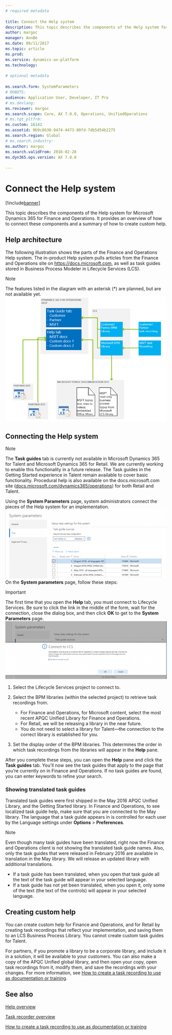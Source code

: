 ```yaml
---
# required metadata

title: Connect the Help system
description: This topic describes the components of the Help system for Microsoft Dynamics 365 for Finance and Operations, and provides an overview of how to connect them and a summary of how to create custom help. 
author: margoc
manager: AnnBe
ms.date: 09/11/2017
ms.topic: article
ms.prod: 
ms.service: dynamics-ax-platform
ms.technology: 

# optional metadata

ms.search.form: SystemParameters
# ROBOTS: 
audience: Application User, Developer, IT Pro
# ms.devlang: 
ms.reviewer: margoc
ms.search.scope: Core, AX 7.0.0, Operations, UnifiedOperations
# ms.tgt_pltfrm: 
ms.custom: 16141
ms.assetid: 0b9c8630-9474-4473-80fd-7db5d54b2275
ms.search.region: Global
# ms.search.industry: 
ms.author: margoc
ms.search.validFrom: 2016-02-28
ms.dyn365.ops.version: AX 7.0.0

---
```


# Connect the Help system

[!include[banner](../includes/banner.md)]


This topic describes the components of the Help system for Microsoft Dynamics 365 for Finance and Operations. It provides an overview of how to connect these components and a summary of how to create custom help. 

## Help architecture
The following illustration shows the parts of the Finance and Operations Help system. The in-product Help system pulls articles from the Finance and Operations site on https://docs.microsoft.com, as well as task guides stored in Business Process Modeler in Lifecycle Services (LCS). 
> [!NOTE]
> The features listed in the diagram with an asterisk (\*) are planned, but are not available yet. [![Help architecture](./media/help-architecture.png)](./media/help-architecture.png)


## Connecting the Help system
> [!NOTE]
> The **Task guides** tab is currently not available in Microsoft Dynamics 365 for Talent and Microsoft Dynamics 365 for Retail. We are currently working to enable this functionality in a future release. The Task guides in the Getting Started experience in Talent remain available to cover basic functionality. Procedural help is also available on the docs.microsoft.com site ([docs.microsoft.com/dynamics365/operations](../index.md)) for both Retail and Talent.
 

Using the **System Parameters** page, system administrators connect the pieces of the Help system for an implementation. [![System Parameters form with Help settings](./media/system-parameters_ops-1024x437.png)](./media/system-parameters_ops.png) On the **System parameters** page, follow these steps:

> [!IMPORTANT]
> The first time that you open the **Help** tab, you must connect to Lifecycle Services. Be sure to click the link in the middle of the form, wait for the connection, close the dialog box, and then click **OK** to get to the **System Parameters** page.[![Connect to LCS](./media/connect-to-lcs-crop-1024x365.png "Connect to LCS")](./media/connect-to-lcs-crop.png)

1.  Select the Lifecycle Services project to connect to.
2.  Select the BPM libraries (within the selected project) to retrieve task recordings from.
    - For Finance and Operations, for Microsoft content, select the most recent APQC Unified Library for Finance and Operations. 
    - For Retail, we will be releasing a library in the near future. 
    - You do not need to select a library for Talent—the connection to the correct library is established for you. 

3.  Set the display order of the BPM libraries. This determines the order in which task recordings from the libraries will appear in the **Help** pane.

After you complete these steps, you can open the **Help** pane and click the **Task guides** tab. You'll now see the task guides that apply to the page that you’re currently on in Finance and Operations. If no task guides are found, you can enter keywords to refine your search.

### Showing translated task guides

Translated task guides were first shipped in the May 2016 APQC Unified Library, and the Getting Started library. In Finance and Operations, to see localized task guide help, make sure that you are connected to the May library. The language that a task guide appears in is controlled for each user by the Language settings under **Options** &gt; **Preferences**. 

> [!NOTE]
> Even though many task guides have been translated, right now the Finance and Operations client is not showing the translated task guide names. Also, only the task guides that were released in February 2016 are available in translation in the May library. We will release an updated library with additional translations.
> -   If a task guide has been translated, when you open that task guide all the text of the task guide will appear in your selected language.
> -   If a task guide has not yet been translated, when you open it, only some of the text (the text of the controls) will appear in your selected language.

## Creating custom help
You can create custom help for Finance and Operations, and for Retail by creating task recordings that reflect your implementation, and saving them to an LCS Business Process Library. You cannot create custom task guides for Talent. 

For partners, if you promote a library to be a corporate library, and include it in a solution, it will be available to your customers. You can also make a copy of the APQC Unified global library, and then open your copy, open task recordings from it, modify them, and save the recordings with your changes. For more information, see [How to create a task recording to use as documentation or training](../../dev-itpro/user-interface/task-recorder.md).

See also
--------

[Help overview](help-overview.md)

[Task recorder overview](../../dev-itpro/user-interface/task-recorder.md)

[How to create a task recording to use as documentation or training](../../dev-itpro/user-interface/task-recorder-training-docs.md)




